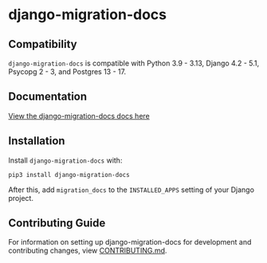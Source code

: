 # django-migration-docs

## Compatibility

`django-migration-docs` is compatible with Python 3.9 - 3.13, Django 4.2 - 5.1, Psycopg 2 - 3, and Postgres 13 - 17.

## Documentation

[View the django-migration-docs docs here](https://django-migration-docs.readthedocs.io/)

## Installation

Install `django-migration-docs` with:

    pip3 install django-migration-docs
After this, add `migration_docs` to the `INSTALLED_APPS` setting of your Django project.

## Contributing Guide

For information on setting up django-migration-docs for development and contributing changes, view [CONTRIBUTING.md](CONTRIBUTING.md).

